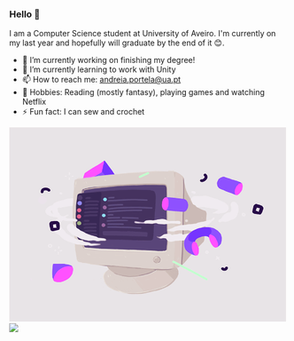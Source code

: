 ### Hello 👋

I am a Computer Science student at University of Aveiro. I'm currently on my last year and hopefully will graduate by the end of it 😊.

- 🔭 I’m currently working on finishing my degree!
- 🌱 I’m currently learning to work with Unity
- 📫 How to reach me: andreia.portela@ua.pt 
- 👯 Hobbies: Reading (mostly fantasy), playing games and watching Netflix 
- ⚡ Fun fact: I can sew and crochet 
<img align="inline" alt="GIF" src="https://github.com/AndreiaPp/AndreiaPp/blob/main/code.gif?raw=true" width="500" height="350" />
<img align="inline"  src="https://github-readme-stats.vercel.app/api?username=AndreiaPp&show_icons=true&theme=buefy&count_private=true"  />
  
